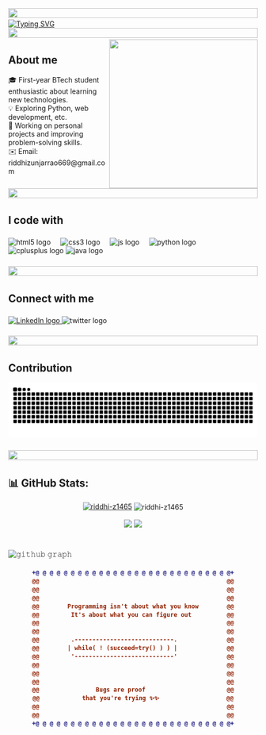 <img src="https://i.imgur.com/dBaSKWF.gif" height="20" width="100%">
<a align="centre" href="https://git.io/typing-svg"><img align="centre" src="https://readme-typing-svg.herokuapp.com?font=Crimson+Text&size=40&pause=1000&color=f5810c&background=EE4CFF00&center=true&vCenter=true&height=100&lines=Hey+%F0%9F%91%8B+What's+up%3F;I'm+Riddhi+Zunjarrao" alt="Typing SVG" /></a>
<img src="https://i.imgur.com/dBaSKWF.gif" height="20" width="100%">


<img align="right" height="300" width="300" src="https://github.com/user-attachments/assets/1c36f49c-b1e0-47b6-b70f-13d9396b12c7"  />

<h2 align="left">About me</h2>


<p align="left">🎓 First-year BTech student enthusiastic about learning new technologies.<br>
💡 Exploring Python, web development, etc.<br>
🌟 Working on personal projects and improving problem-solving skills.<br>
✉️ Email: riddhizunjarrao669@gmail.com

###
<img src="https://i.imgur.com/dBaSKWF.gif" height="20" width="100%">

<h2 align="left">I code with</h2>

###

<div align="left">
  <img src="https://skillicons.dev/icons?i=html" height="40" alt="html5 logo"  />
  <img width="12" />
  <img src="https://skillicons.dev/icons?i=css" height="40" alt="css3 logo"  />
  <img width="12" />
  <img src="https://skillicons.dev/icons?i=js" height="40" alt="js logo"  />
  <img width="12" />
  <img src="https://skillicons.dev/icons?i=py" height="40" alt="python logo"  />
  <img width="12" />
  <img src="https://skillicons.dev/icons?i=cpp" height="40" alt="cplusplus logo"  />
  <img src="https://cdn.jsdelivr.net/gh/devicons/devicon/icons/java/java-original.svg" height="40" alt="java logo"  />
</div>


###
<img src="https://i.imgur.com/dBaSKWF.gif" height="20" width="100%">

<h2 align="left">Connect with me</h2>

###

<div align="left">
 <a href="https://www.linkedin.com/in/riddhi-zunjarrao-03916931a/" target="_blank">
  <img src="https://raw.githubusercontent.com/maurodesouza/profile-readme-generator/master/src/assets/icons/social/linkedin/default.svg" 
       width="52" 
       height="40" 
       alt="LinkedIn logo">
</a>
  <img src="https://raw.githubusercontent.com/maurodesouza/profile-readme-generator/master/src/assets/icons/social/twitter/default.svg" width="52" height="40" alt="twitter logo"  />
</div>


###
<img src="https://i.imgur.com/dBaSKWF.gif" height="20" width="100%">
<h2 align="left">Contribution</h2>

<img src="https://raw.githubusercontent.com/riddhi-z1465/riddhi-z1465/output/snake.svg" alt="Snake animation" />

###
<img src="https://i.imgur.com/dBaSKWF.gif" height="20" width="100%">
<h2 align="left">📊 GitHub Stats:</h2>
<p align="center">
<a href="https://github.com/ryo-ma/github-profile-trophy"><img src="https://github-profile-trophy.vercel.app/?username=riddhi-z1465" alt="riddhi-z1465" /></a>
<img align="center" src="https://github-readme-streak-stats.herokuapp.com/?user=riddhi-z1465&" alt="riddhi-z1465" />

<p align="center">
    <img align="center" src="https://github-readme-stats.vercel.app/api?username=riddhi-z1465&show_icons=true&hide_border=false&title_color=94b4a4&amp&icon_color=FFFFFF&amp&text_color=FFFFFF&amp&bg_color=000000&count_private=true&include_all_commits=true"/>
    <img align="center" height="195px" src="https://github-readme-stats.vercel.app/api/top-langs/?username=riddhi-z1465&text_color=FFFFFF&bg_color=000000&title_color=94b4a4&langs_count=15&layout=compact&hide_border=false" />
</p>
</details>
<br/>

![𝚐𝚒𝚝𝚑𝚞𝚋 𝚐𝚛𝚊𝚙𝚑](https://github-readme-activity-graph.vercel.app/graph?username=riddhi-z1465&theme=react-dark&hide_border=true&area=true)



<h4 align="center">
  
```diff
+@ @ @ @ @ @ @ @ @ @ @ @ @ @ @ @ @ @ @ @ @ @ @ @ @ @ @ @+
@@                                                     @@
@@                                                     @@
@@                                                     @@
@@        Programming isn't about what you know        @@
@@         It's about what you can figure out          @@
@@                                                     @@
@@                                                     @@
@@         .----------------------------.              @@
@@        | while( ! (succeed=try() ) ) |              @@
@@         '----------------------------'              @@
@@                                                     @@
@@                                                     @@
@@                                                     @@
@@                Bugs are proof                       @@
@@            that you're trying ✨✨                   @@
@@                                                     @@
@@                                                     @@
+@ @ @ @ @ @ @ @ @ @ @ @ @ @ @ @ @ @ @ @ @ @ @ @ @ @ @ @+
```

</h4>  
  

<br/>

